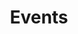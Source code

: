 ---
title: "Events"
draft: false
# page title background image
bg_image: "images/backgrounds/page-title.jpg"
# meta description
description : ""
---